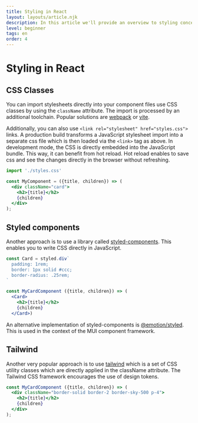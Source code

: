 ```yaml
---
title: Styling in React
layout: layouts/article.njk
description: In this article we'll provide an overview to styling concepts in React
level: beginner
tags: en
order: 4
---
```

# Styling in React

## CSS Classes

You can import stylesheets directly into your component files use CSS classes by using the `className` attribute.
The import is processed by an additional toolchain. Popular solutions are [webpack](https://webpack.js.org) or [vite](https://vitejs.dev). 

Additionally, you can also use `<link rel="stylesheet" href="styles.css">` links. A production build transforms a JavaScript stylesheet import into a separate css file which is then loaded via the `<link>` tag as above. In development mode, the CSS is directly embedded into the JavaScript bundle. This way, it can benefit from hot reload. Hot reload enables to save css and see the changes directly in the browser without refreshing.

```jsx
import './styles.css'

const MyComponent = ({title, children}) => (
  <div className="card">
    <h2>{title}</h2>
    {children}
  </div>
);
```

## Styled components

Another approach is to use a library called [styled-components](https://styled-components.com/). This enables you to write CSS directly in JavaScript. 

```jsx
const Card = styled.div`
  padding: 1rem;
  border: 1px solid #ccc;
  border-radius: .25rem;
`

const MyCardComponent ({title, children}) => (
  <Card>
    <h2>{title}</h2>
    {children}
  </Card>)
```

An alternative implementation of styled-components is [@emotion/styled](https://emotion.sh/docs/styled). This is used in the context of the MUI component framework.

## Tailwind

Another very popular approach is to use [tailwind](https://tailwindcss.com) which is a set of CSS utility classes which are directly applied in the className attribute. The Tailwind CSS framework encourages the use of design tokens.

```jsx
const MyCardComponent ({title, children}) => (
  <div className="border-solid border-2 border-sky-500 p-4">
    <h2>{title}</h2>
    {children}
  </div>
);
```